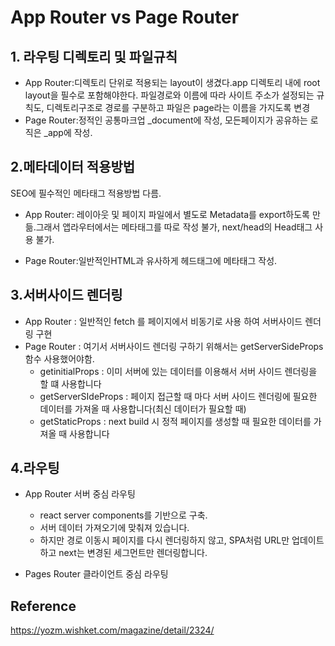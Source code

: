 # App Router vs Page Router 

## 1. 라우팅 디렉토리 및 파일규칙
- App Router:디렉토리 단위로 적용되는 layout이 생겼다.app 디렉토리 내에 root layout을 필수로 포함해야한다. 파일경로와 이름에 따라 사이트 주소가 설정되는 규칙도, 디렉토리구조로 경로를 구분하고 파일은 page라는 이름을 가지도록 변경 
- Page Router:정적인 공통마크업 _document에 작성, 모든페이지가 공유하는 로직은 _app에 작성. 

## 2.메타데이터 적용방법 
SEO에 필수적인 메타태그 적용방법 다름.
- App Router: 레이아웃 및 페이지 파일에서 별도로 Metadata를 export하도록 만듦.그래서 앱라우터에서는 메타태그를 따로 작성 불가, next/head의 Head태그 사용 불가.

- Page Router:일반적인HTML과 유사하게 헤드태그에 메타태그 작성. 

## 3.서버사이드 렌더링 
- App Router :  일반적인 fetch 를 페이지에서 비동기로 사용 하여 서버사이드 렌더링 구현
- Page Router : 여기서 서버사이드 렌더링 구하기 위해서는 getServerSideProps 함수 사용했어야함. 
    - getinitialProps : 이미 서버에 있는 데이터를 이용해서 서버 사이드 렌더링을 할 떄 사용합니다
    - getServerSIdeProps : 페이지 접근할 때 마다 서버 사이드 렌더링에 필요한 데이터를 가져올 때 사용합니다(최신 데이터가 필요할 때)
    - getStaticProps : next build 시 정적 페이지를 생성할 때 필요한 데이터를 가져올 때 사용합니다

## 4.라우팅
- App Router
서버 중심 라우팅
    - react server components를 기반으로 구축.
    - 서버 데이터 가져오기에 맞춰져 있습니다.
    - 하지만 경로 이동시 페이지를 다시 렌더링하지 않고, SPA처럼 URL만 업데이트하고 next는 변경된 세그먼트만 렌더링합니다. 

- Pages Router
클라이언트 중심 라우팅
## Reference
https://yozm.wishket.com/magazine/detail/2324/